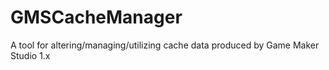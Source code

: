 # GMSCacheManager
A tool for altering/managing/utilizing cache data produced by Game Maker Studio 1.x
